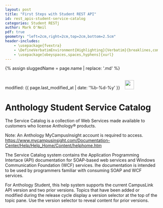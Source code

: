 ```yaml
---
layout: post
title: "First Steps with Student REST API"
id: rest_apis-student-service-catalog
categories: Student RESTj
author: Mark O'Neil
pdf: true
geometry: "left=2cm,right=2cm,top=2cm,bottom=2.5cm"
header-includes:
    - \usepackage{fvextra}
    - \DefineVerbatimEnvironment{Highlighting}{Verbatim}{breaklines,commandchars=\\\{\}}
    - \usepackage[obeyspaces,spaces,hyphens]{xurl}
---
```

{% assign sluggedName = page.name | replace: '.md' %}
<div class="download-btn-placement"><br>modified: {{ page.last_modified_at | date: '%b-%d-%y' }} &nbsp;&nbsp; 
<a href="/pdfs{{page.dir}}{{sluggedName}}.pdf" target="_blank"><img class="download-button" src="/img/download.png" height="30px"></a></div>

# Anthology Student Service Catalog
The Service Catalog is a collection of Web Services made available to customers who license Anthology&reg; products.

Note: An Anthology MyCampusInsight account is required to access. https://www.mycampusinsight.com/Documentation-Center/Help/Help_Home/Content/helphome.htm

The Service Catalog system contains the Application Programming Intertace (API) documentation for SOAP-based web services and Windows Communication Foundation
(WCF) services. Ihe documentation is intended to be used by programmers familiar with consuming SOAP and WCF services.

For Anthology Student, this help system supports the current CampusLink API version and two prior versions. Topics that have been added or modified during the release cycle display a version selector at the top of the topic pane. Use the version selector to reveal content for prior versions.

